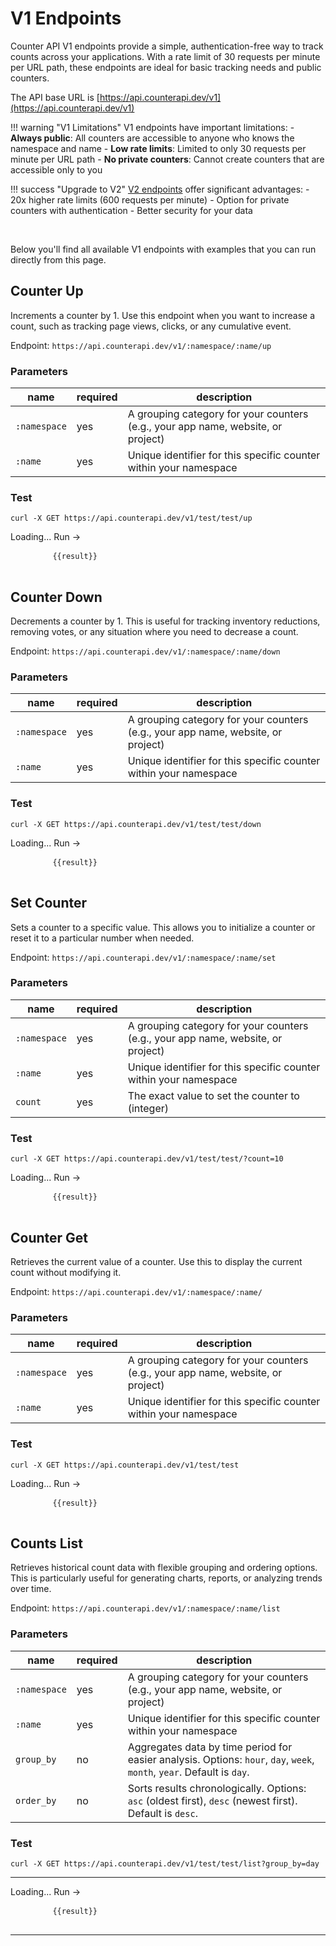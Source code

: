 <script src="https://unpkg.com/vue@3/dist/vue.global.js"></script>

# V1 Endpoints

Counter API V1 endpoints provide a simple, authentication-free way to track counts across your applications. With a rate limit of 30 requests per minute per URL path, these endpoints are ideal for basic tracking needs and public counters.

The API base URL is [https://api.counterapi.dev/v1](https://api.counterapi.dev/v1)

!!! warning "V1 Limitations"
    V1 endpoints have important limitations:
    - **Always public**: All counters are accessible to anyone who knows the namespace and name
    - **Low rate limits**: Limited to only 30 requests per minute per URL path
    - **No private counters**: Cannot create counters that are accessible only to you

!!! success "Upgrade to V2"
    [V2 endpoints](v2.md) offer significant advantages:
    - 20x higher rate limits (600 requests per minute)
    - Option for private counters with authentication
    - Better security for your data

<br/>

Below you'll find all available V1 endpoints with examples that you can run directly from this page.

## Counter Up

Increments a counter by 1. Use this endpoint when you want to increase a count, such as tracking page views, clicks, or any cumulative event.

Endpoint: `https://api.counterapi.dev/v1/:namespace/:name/up`

### Parameters

name | required | description
--- | --- | ---
`:namespace`| yes | A grouping category for your counters (e.g., your app name, website, or project)
`:name`| yes | Unique identifier for this specific counter within your namespace

### Test

```shell
curl -X GET https://api.counterapi.dev/v1/test/test/up
```

<div id="up">
    <a v-on:click="Run('up')" class="md-button" :class="{'md-button--primary': !loading}">
        <span v-if="loading">Loading...</span>
        <span v-else>Run →</span>
    </a>
    <pre>
        <code v-if="result" class="language-shell">{{result}}</code>
    </pre>
</div>

## Counter Down

Decrements a counter by 1. This is useful for tracking inventory reductions, removing votes, or any situation where you need to decrease a count.

Endpoint: `https://api.counterapi.dev/v1/:namespace/:name/down`

### Parameters

name | required | description
--- | --- | ---
`:namespace`| yes | A grouping category for your counters (e.g., your app name, website, or project)
`:name`| yes | Unique identifier for this specific counter within your namespace

### Test

```shell
curl -X GET https://api.counterapi.dev/v1/test/test/down
```

<div id="down">
    <a v-on:click="Run('down')" class="md-button" :class="{'md-button--primary': !loading}">
        <span v-if="loading">Loading...</span>
        <span v-else>Run →</span>
    </a>
    <pre>
        <code v-if="result" class="language-shell">{{result}}</code>
    </pre>
</div>

## Set Counter

Sets a counter to a specific value. This allows you to initialize a counter or reset it to a particular number when needed.

Endpoint: `https://api.counterapi.dev/v1/:namespace/:name/set`

### Parameters

name | required | description
--- |----------| ---
`:namespace`| yes | A grouping category for your counters (e.g., your app name, website, or project)
`:name`| yes | Unique identifier for this specific counter within your namespace
`count`| yes | The exact value to set the counter to (integer)

### Test

```shell
curl -X GET https://api.counterapi.dev/v1/test/test/?count=10
```

<div id="set">
    <a v-on:click="Run('set?count=10')" class="md-button" :class="{'md-button--primary': !loading}">
        <span v-if="loading">Loading...</span>
        <span v-else>Run →</span>
    </a>
    <pre>
        <code v-if="result" class="language-shell">{{result}}</code>
    </pre>
</div>

## Counter Get

Retrieves the current value of a counter. Use this to display the current count without modifying it.

Endpoint: `https://api.counterapi.dev/v1/:namespace/:name/`

### Parameters

name | required | description
--- | --- | ---
`:namespace`| yes | A grouping category for your counters (e.g., your app name, website, or project)
`:name`| yes | Unique identifier for this specific counter within your namespace

### Test

```shell
curl -X GET https://api.counterapi.dev/v1/test/test
```

<div id="get">
    <a v-on:click="Run('')" class="md-button" :class="{'md-button--primary': !loading}">
        <span v-if="loading">Loading...</span>
        <span v-else>Run →</span>
    </a>
    <pre>
        <code v-if="result" class="language-shell">{{result}}</code>
    </pre>
</div>

## Counts List

Retrieves historical count data with flexible grouping and ordering options. This is particularly useful for generating charts, reports, or analyzing trends over time.

Endpoint: `https://api.counterapi.dev/v1/:namespace/:name/list`

### Parameters

name | required | description
--- |----------| ---
`:namespace`| yes | A grouping category for your counters (e.g., your app name, website, or project)
`:name`| yes | Unique identifier for this specific counter within your namespace
`group_by`| no | Aggregates data by time period for easier analysis. Options: `hour`, `day`, `week`, `month`, `year`. Default is `day`.
`order_by`| no | Sorts results chronologically. Options: `asc` (oldest first), `desc` (newest first). Default is `desc`.

### Test

```shell
curl -X GET https://api.counterapi.dev/v1/test/test/list?group_by=day
```
---

<div id="list">
    <a v-on:click="Run('list')" class="md-button" :class="{'md-button--primary': !loading}">
        <span v-if="loading">Loading...</span>
        <span v-else>Run →</span>
    </a>
    <pre>
        <code v-if="result" class="language-shell">{{result}}</code>
    </pre>
</div>

---


<script>
  const { createApp, ref } = Vue
  const App = {
    setup() {
      const result = ref('')
      const loading = ref(false)
      const baseURL = ref('https://api.counterapi.dev/v1/')
      const Run = function(apiType) {
        loading.value = true
        fetch(baseURL.value + 'test/test/' + apiType)
          .then(response => response.json())
          .then(data => {
            result.value = JSON.stringify(data, null, 2)
            setTimeout(() => result.value = '', 10000);
            loading.value = false
          })
      }
      return {
        result,
        loading,
        Run
      }
    }
  }
  createApp(App).mount('#up')
  createApp(App).mount('#down')
  createApp(App).mount('#set')
  createApp(App).mount('#get')
  createApp(App).mount('#list')
</script>

